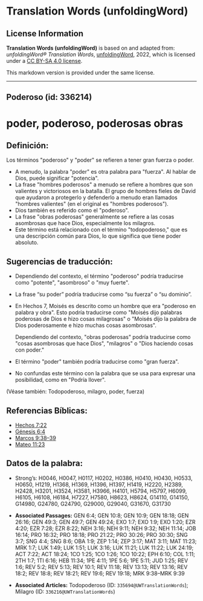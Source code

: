# Translation Words (unfoldingWord)

## License Information

**Translation Words (unfoldingWord)** is based on and adapted from: _unfoldingWord® Translation Words_, [unfoldingWord](https://unfoldingword.org/utw), 2022, which is licensed under a [CC BY-SA 4.0 license](https://creativecommons.org/licenses/by-sa/4.0/legalcode.en).

This markdown version is provided under the same license.



--------------------------------

## Poderoso (id: 336214)

poder, poderoso, poderosas obras
================================

Definición:
-----------

Los términos "poderoso" y "poder" se refieren a tener gran fuerza o poder.

* A menudo, la palabra "poder" es otra palabra para "fuerza". Al hablar de Dios, puede significar "potencia".
* La frase "hombres poderosos" a menudo se refiere a hombres que son valientes y victoriosos en la batalla. El grupo de hombres fieles de David que ayudaron a protegerlo y defenderlo a menudo eran llamados "hombres valientes" (en el original es "hombres poderosos").
* Dios también es referido como el "poderoso".
* La frase "obras poderosas" generalmente se refiere a las cosas asombrosas que hace Dios, especialmente los milagros.
* Este término está relacionado con el término "todopoderoso," que es una descripción común para Dios, lo que significa que tiene poder absoluto.

Sugerencias de traducción:
--------------------------

* Dependiendo del contexto, el término "poderoso" podría traducirse como "potente", "asombroso" o "muy fuerte".
* La frase “su poder” podría traducirse como “su fuerza” o “su dominio”.
* En Hechos 7, Moisés es descrito como un hombre que era "poderoso en palabra y obra". Esto podría traducirse como "Moisés dijo palabras poderosas de Dios e hizo cosas milagrosas" o "Moisés dijo la palabra de Dios poderosamente e hizo muchas cosas asombrosas".

    Dependiendo del contexto, "obras poderosas" podría traducirse como "cosas asombrosas que hace Dios", "milagros" o "Dios haciendo cosas con poder."

* El término "poder" también podría traducirse como "gran fuerza".
* No confundas este término con la palabra que se usa para expresar una posibilidad, como en "Podría llover".

(Véase también: Todopoderoso, milagro, poder, fuerza)

Referencias Bíblicas:
---------------------

* [Hechos 7:22](https://ref.ly/Acts7:22)
* [Génesis 6:4](https://ref.ly/Gen6:4)
* [Marcos 9:38–39](https://ref.ly/Mark9:38-Mark9:39)
* [Mateo 11:23](https://ref.ly/Matt11:23)

Datos de la palabra:
--------------------

* Strong’s: H0046, H0047, H0117, H0202, H0386, H0410, H0430, H0533, H0650, H1219, H1368, H1369, H1396, H1397, H1419, H2220, H2389, H2428, H3201, H3524, H3581, H3966, H4101, H5794, H5797, H6099, H6105, H6108, H6184, H7227, H7580, H8623, H8624, G14110, G14150, G14980, G24780, G24790, G29000, G29040, G31670, G31730

* **Associated Passages:** GEN 6:4; GEN 10:8; GEN 10:9; GEN 18:18; GEN 26:16; GEN 49:3; GEN 49:7; GEN 49:24; EXO 1:7; EXO 1:9; EXO 1:20; EZR 4:20; EZR 7:28; EZR 8:22; NEH 3:16; NEH 9:11; NEH 9:32; NEH 11:14; JOB 16:14; PRO 16:32; PRO 18:18; PRO 21:22; PRO 30:26; PRO 30:30; SNG 3:7; SNG 4:4; SNG 8:6; OBA 1:9; ZEP 1:14; ZEP 3:17; MAT 3:11; MAT 11:23; MRK 1:7; LUK 1:49; LUK 1:51; LUK 3:16; LUK 11:21; LUK 11:22; LUK 24:19; ACT 7:22; ACT 18:24; 1CO 1:25; 1CO 1:26; 1CO 10:22; EPH 6:10; COL 1:11; 2TH 1:7; 1TI 6:16; HEB 11:34; 1PE 4:11; 1PE 5:6; 1PE 5:11; JUD 1:25; REV 1:6; REV 5:2; REV 5:13; REV 10:1; REV 11:18; REV 13:13; REV 13:16; REV 18:2; REV 18:8; REV 18:21; REV 19:6; REV 19:18; MRK 9:38–MRK 9:39
* **Associated Articles:** Todopoderoso (ID: `335694@UWTranslationWords`); Milagro (ID: `336216@UWTranslationWords`)

